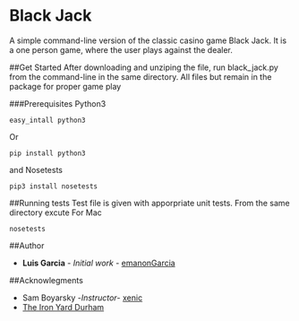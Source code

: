 # Black Jack
A simple command-line version of the classic casino game Black Jack. It is a one person game, where the user plays against the dealer.

##Get Started
After downloading and unziping the file, run black_jack.py from the command-line in the same directory. All files but remain in the package for proper game play

###Prerequisites
Python3
```
easy_intall python3
```
Or
```
pip install python3
```
and
Nosetests
```
pip3 install nosetests
```

##Running tests
Test file is given with apporpriate unit tests. From the same directory excute
For Mac
```
nosetests
```
##Author
* **Luis Garcia** - *Initial work* - [emanonGarcia](https://github.com/emanonGarcia)

##Acknowlegments
* Sam Boyarsky -*Instructor*- [xenic](https://github.com/xenic)
* [The Iron Yard Durham](https://www.theironyard.com/locations/durham.html)
